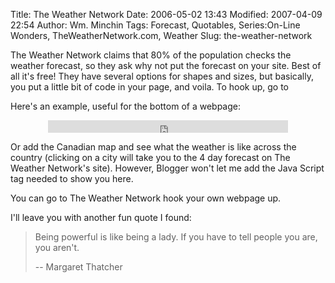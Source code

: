 Title: The Weather Network
Date: 2006-05-02 13:43
Modified: 2007-04-09 22:54
Author: Wm. Minchin
Tags: Forecast, Quotables, Series:On-Line Wonders, TheWeatherNetwork.com, Weather
Slug: the-weather-network

The Weather Network claims that 80% of the population checks the weather
forecast, so they ask why not put the forecast on your site. Best of all
it's free! They have several options for shapes and sizes, but
basically, you put a little bit of code in your page, and voila. To hook
up, go to

Here's an example, useful for the bottom of a webpage:

<div style="text-align: center;">

<iframe marginheight="0" marginwidth="0" name="wxButtonFrame" id="wxButtonFrame" src="http://btn.weather.ca/weatherbutton/template4.php?placeCode=CABC0402&amp;category0=Cities&amp;placeCode1=CAAB0103&amp;category1=Cities&amp;placeCode2=CAMB0244&amp;category2=Cities&amp;placeCode3=CAON0696&amp;category3=Cities&amp;placeCode4=CANS0057&amp;category4=Cities&amp;containerWidth=384&amp;%09btnNo=3367&amp;backgroundColor=yellow&amp;multipleCity=1&amp;citySearch=1&amp;celsiusF=C" align="top" frameborder="0" height="20" scrolling="no" width="384"></iframe>

</div>

Or add the Canadian map and see what the weather is like across the
country (clicking on a city will take you to the 4 day forecast on The
Weather Network's site). However, Blogger won't let me add the Java
Script tag needed to show you here.

You can go to
<a link="http://www.weathernetwork.com/inter/weathercentre/weatherbutton/index.htm">The
Weather Network</a> hook your own webpage up.

I'll leave you with another fun quote I found:

> Being powerful is like being a lady. If you have to tell people you
> are, you aren't.
> 
> -- Margaret Thatcher
